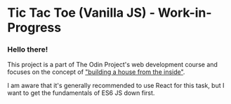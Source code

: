# Tic Tac Toe (Vanilla JS) - Work-in-Progress

### Hello there!
This project is a part of The Odin Project's web development course and focuses on the concept of ["building a house from the inside"](https://www.ayweb.dev/blog/building-a-house-from-the-inside-out).

I am aware that it's generally recommended to use React for this task, but I want to get the fundamentals of ES6 JS down first. 
